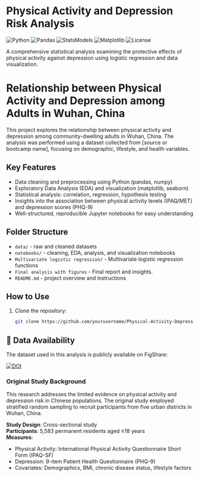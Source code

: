 # Physical Activity and Depression Risk Analysis

![Python](https://img.shields.io/badge/Python-3.8%2B-blue)
![Pandas](https://img.shields.io/badge/Pandas-1.3%2B-orange)
![StatsModels](https://img.shields.io/badge/StatsModels-0.13%2B-green)
![Matplotlib](https://img.shields.io/badge/Matplotlib-3.5%2B-red)
![License](https://img.shields.io/badge/License-MIT-lightgrey)

A comprehensive statistical analysis examining the protective effects of physical activity against depression using logistic regression and data visualization.

# Relationship between Physical Activity and Depression among Adults in Wuhan, China

This project explores the relationship between physical activity and depression among community-dwelling adults in Wuhan, China. The analysis was performed using a dataset collected from [source or bootcamp name], focusing on demographic, lifestyle, and health variables.

## Key Features
- Data cleaning and preprocessing using Python (pandas, numpy)
- Exploratory Data Analysis (EDA) and visualization (matplotlib, seaborn)
- Statistical analysis: correlation, regression, hypothesis testing
- Insights into the association between physical activity levels (IPAQ/MET) and depression scores (PHQ-9)
- Well-structured, reproducible Jupyter notebooks for easy understanding

## Folder Structure
- `data/` - raw and cleaned datasets
- `notebooks/` -  cleaning, EDA, analysis, and visualization notebooks
- `Multivariate logistic regression/` - Multivariate logistic regression functions
- `Final analysis with figures` - Final report and insights.
- `README.md` - project overview and instructions

## How to Use
1. Clone the repository:
   ```bash
   git clone https://github.com/yourusername/Physical-Activity-Depression-Analysis.git

## 📁 Data Availability

The dataset used in this analysis is publicly available on FigShare:

[![DOI](https://img.shields.io/badge/DOI-10.6084/m9.figshare.22689049-blue)](https://figshare.com/articles/dataset/Data_Sheet_1_The_relationship_between_physical_activity_and_depression_among_community-dwelling_adults_in_Wuhan_China_ZIP/22689049)

### Original Study Background
This research addresses the limited evidence on physical activity and depression risk in Chinese populations. The original study employed stratified random sampling to recruit participants from five urban districts in Wuhan, China.

**Study Design**: Cross-sectional study  
**Participants**: 5,583 permanent residents aged ≥18 years  
**Measures**: 
- Physical Activity: International Physical Activity Questionnaire Short Form (IPAQ-SF)
- Depression: 9-item Patient Health Questionnaire (PHQ-9)
- Covariates: Demographics, BMI, chronic disease status, lifestyle factors

